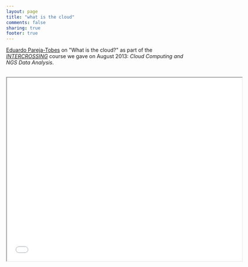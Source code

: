 ```yaml
---
layout: page
title: "what is the cloud"
comments: false
sharing: true
footer: true
---
```


[Eduardo Pareja-Tobes](/eparejatobes) on "What is the cloud?" as part of the [_INTERCROSSING_](/intercrossing) course we gave on August 2013: _Cloud Computing and NGS Data Analysis_.

<br>

<iframe class="frame" width="640" height="500" src="embedder.html#raw.what-is-the-cloud.html">


